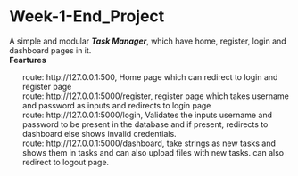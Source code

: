 # Week-1-End_Project
A simple and modular <b><i>Task Manager</i></b>, which have home, register, login and dashboard pages in it.</br>
<b>Feartures</b></br>
<ul>
  route: http://127.0.0.1:500, Home page which can redirect to login and register page</br>
  route: http://127.0.0.1:5000/register, register page which takes username and password as inputs and redirects to login page</br>
  route: http://127.0.0.1:5000/login, Validates the inputs username and password to be present in the database and if present, redirects to dashboard else shows invalid credentials.</br>
  route: http://127.0.0.1:5000/dashboard, take strings as new tasks and shows them in tasks and can also upload files with new tasks. can also redirect to logout page.
</ul>


